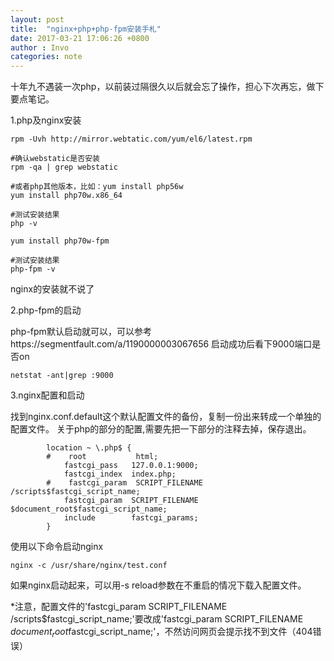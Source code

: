 ```yaml
---
layout: post
title:  "nginx+php+php-fpm安装手札"
date: 2017-03-21 17:06:26 +0800
author : Invo
categories: note
---
```

十年九不遇装一次php，以前装过隔很久以后就会忘了操作，担心下次再忘，做下要点笔记。

1.php及nginx安装

```
rpm -Uvh http://mirror.webtatic.com/yum/el6/latest.rpm

#确认webstatic是否安装
rpm -qa | grep webstatic 

#或者php其他版本，比如：yum install php56w
yum install php70w.x86_64 

#测试安装结果
php -v 

yum install php70w-fpm

#测试安装结果
php-fpm -v 

```
nginx的安装就不说了

2.php-fpm的启动

php-fpm默认启动就可以，可以参考https://segmentfault.com/a/1190000003067656
启动成功后看下9000端口是否on

```
netstat -ant|grep :9000
```

3.nginx配置和启动

找到nginx.conf.default这个默认配置文件的备份，复制一份出来转成一个单独的配置文件。
关于php的部分的配置,需要先把一下部分的注释去掉，保存退出。

```
        location ~ \.php$ {
        #    root           html;
            fastcgi_pass   127.0.0.1:9000;
            fastcgi_index  index.php;
        #    fastcgi_param  SCRIPT_FILENAME  /scripts$fastcgi_script_name;
            fastcgi_param  SCRIPT_FILENAME  $document_root$fastcgi_script_name;
            include        fastcgi_params;
        }
```
使用以下命令启动nginx
```
nginx -c /usr/share/nginx/test.conf

```
如果nginx启动起来，可以用-s reload参数在不重启的情况下载入配置文件。

*注意，配置文件的'fastcgi_param  SCRIPT_FILENAME  /scripts$fastcgi_script_name;'要改成'fastcgi_param  SCRIPT_FILENAME  $document_root$fastcgi_script_name;'，不然访问网页会提示找不到文件（404错误）




